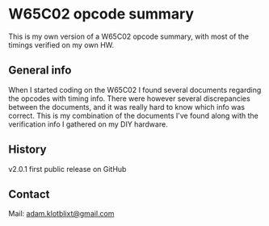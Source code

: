 # W65C02 opcode summary

This is my own version of a W65C02 opcode summary, with most of the timings verified on my own HW.

## General info

When I started coding on the W65C02 I found several documents regarding the opcodes with timing info. There were however several discrepancies between the documents, and it was really hard to know which info was correct.
This is my combination of the documents I've found along with the verification info I gathered on my DIY hardware.

## History

v2.0.1 first public release on GitHub

## Contact

Mail: <adam.klotblixt@gmail.com>